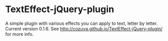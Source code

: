 TextEffect-jQuery-plugin
========================

A simple plugin with various effects you can apply to text, letter by letter.  Current version 0.1.6.  See http://cozuya.github.io/TextEffect-jQuery-plugin/ for more info.
